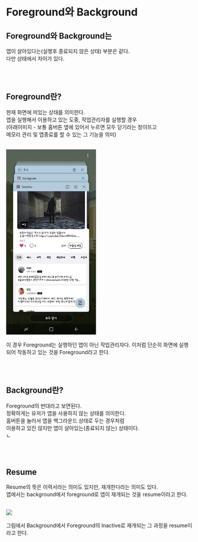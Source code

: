 # Foreground와 Background

## Foreground와 Background는

앱이 살아있다는(실행후 종료되지 않은 상태) 부분은 같다.<br>
다만 상태에서 차이가 있다.<br>

<br>
<br>

## Foreground란?

현재 화면에 떠있는 상태를 의미한다.<br>
앱을 실행해서 이용하고 있는 도중, 작업관리자를 실행할 경우<br>
(아래이미지 - 보통 홈버튼 옆에 있어서 누르면 모두 닫기라는 창이뜨고<br>
메모리 관리 및 앱종료를 할 수 있는 그 기능을 의미)<br>

<br>

<img src="../images/BgAndFg.jpeg" height="500px">

<br>

이 경우 Foreground는 실행하던 앱이 아닌 작업관리자다.
이처럼 단순히 화면에 실행되어 작동하고 있는 것을 Foreground라고 한다.

<br>
<br>

## Background란?

Foreground의 반대라고 보면된다.<br>
정확하게는 유저가 앱을 사용하지 않는 상태를 의미한다.<br>
홈버튼을 눌러서 앱을 백그라운드 상태로 두는 경우처럼<br>
이용하고 있진 않지만 앱이 살아있는(종료되지 않는) 상태이다.<br>ㄴ

<br>
<br>

## Resume

Resume의 뜻은 이력서라는 의미도 있지만, 재개한다라는 의미도 있다.<br>
앱에서는 background에서 foreground로 앱이 재개되는 것을 resume이라고 한다.<br>

<br>

<img src="https://i.stack.imgur.com/2aCjM.png" width="500px">

<br>

그림에서 Background에서 Foreground의 Inactive로 재개되는 그 과정을 resume이라고 한다.<br>
